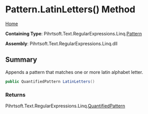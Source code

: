 # Pattern\.LatinLetters\(\) Method

[Home](../../../../../../README.md)

**Containing Type**: Pihrtsoft\.Text\.RegularExpressions\.Linq\.[Pattern](../README.md)

**Assembly**: Pihrtsoft\.Text\.RegularExpressions\.Linq\.dll

## Summary

Appends a pattern that matches one or more latin alphabet letter\.

```csharp
public QuantifiedPattern LatinLetters()
```

### Returns

Pihrtsoft\.Text\.RegularExpressions\.Linq\.[QuantifiedPattern](../../QuantifiedPattern/README.md)

